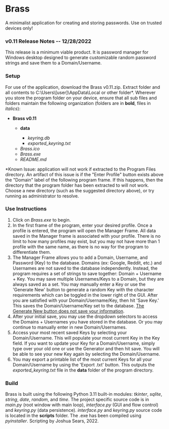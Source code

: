 <head>
    <h1>Brass</h1>
    <p>A minimalist application for creating and storing passwords. Use on trusted devices only!</p>
</head>
<body>
    <h3>v0.11 Release Notes -- 12/28/2022</h3>
    <p>This release is a minimum viable product. It is password manager for Windows desktop designed to generate customizable random password strings and save them to a Domain/Username.</p>
    <h3>Setup</h3>
    <p>For use of the application, download the Brass v0.11.zip. Extract folder and all contents to C:\Users\[user]\AppData\Local or other folder*. Wherever you store the program folder on your device, ensure that all sub files and folders maintain the following organization (folders are in <b>bold</b>, files in <i>italics</i>):</p>
    <ul>
        <li><b>Brass v0.11</b></li>
        <ul>
            <li><b>data</b></li>
                <ul>
                    <li><i>keyring.db</i></li>
                    <li><i>exported_keyring.txt</i></li>
                </ul>
            <li><i>Brass.ico</i></li>
            <li><i>Brass.exe</i></li>
            <li><i>README.md</i></li>
        </ul>
    </ul>
    <p>*Known Issue: application will not work if extracted to the Program Files directory. An artifact of this issue is if the "Enter Profile" button exists above the "Domain" label of the following program frame. If this happens, then the directory that the program folder has been extracted to will not work. Choose a new directory (such as the suggested directory above), or try running as administrator to resolve.</p>
    <h3>Use Instructions</h3>
    <ol>
        <li>Click on <i>Brass.exe</i> to begin.</li>
        <li>In the first frame of the program, enter your desired profile. Once a profile is entered, the program will open the Manager Frame. All data saved in the Manager frame is associated with your profile. There is no limit to how many profiles may exist, but you may not have more than 1 profile with the same name, as there is no way for the program to differentiate them.</li>
        <li>The Manager Frame allows you to add a Domain, Username, and Password (Key) to the database. Domains (ex: Google, Reddit, etc.) and Usernames are not saved to the database independently. Instead, the program requires a set of strings to save together: Domain + Username + Key. You may save multiple Usernames/Keys to a Domain, but they are always saved as a set. You may manually enter a Key or use the 'Generate New' button to generate a random Key with the character requirements which can be toggled in the lower right of the GUI. After you are satisfied with your Domain/Username/Key, then hit 'Save Key.' This saves the Domain/Username/Key set to the database. <u>The Generate New button does not save your information</u>.</li>
        <li>After your initial save, you may use the dropdown selectors to access the Domains + Usernames you have stored in the database. Or you may continue to manually enter in new Domain/Usernames.</li>
        <li>Access your most recent saved Keys by selecting your Domain/Username. This will populate your most current Key in the Key field. If you want to update your Key for a Domain/Username, simply type over your old one or use the Generator and then hit save. You will be able to see your new Key again by selecting the Domain/Username.</li>
        <li>You may export a printable list of the most current Keys for all your Domain/Username by using the 'Export .txt' button. This outputs the <i>exported_keyring.txt</i> file in the <b>data</b> folder of the program directory.</li>
    </ol>
    <h3>Build</h3>
    <p>Brass is built using the following Python 3.11 built-in modules: <i>tkinter</i>, <i>sqlite</i>, <i>string</i>, <i>date</i>, <i>random</i>, and <i>time</i>. The project specific source code is in <i>main.py</i> (root window with main loop), <i>interface.py</i> (GUI and flow control) and <i>keyring.py</i> (data persistence). <i>interface.py</i> and <i>keyring.py</i> source code is located in the <b>scripts</b> folder. The .exe has been compiled using <i>pyinstaller</i>. Scripting by Joshua Sears, 2022.</p>
</body>
